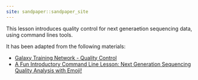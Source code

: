 ```yaml
---
site: sandpaper::sandpaper_site
---
```


This lesson introduces quality control for next generaetion sequencing data, using command lines tools. 

It has been adapted from the following materials: 
- [Galaxy Training Network - Quality Control]( https://training.galaxyproject.org/training-material/topics/sequence-analysis/tutorials/quality-control/tutorial.html#inspect-a-raw-sequence-file)
- [A Fun Introductory Command Line Lesson: Next Generation Sequencing Quality Analysis with Emoji!](https://qubeshub.org/community/groups/coursesource/publications?id=2727&tab_active=about&v=1)


